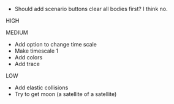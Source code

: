 * Should add scenario buttons clear all bodies first? I think no.

HIGH

MEDIUM
* Add option to change time scale
* Make timescale 1
* Add colors
* Add trace

LOW
* Add elastic collisions
* Try to get moon (a satellite of a satellite)
